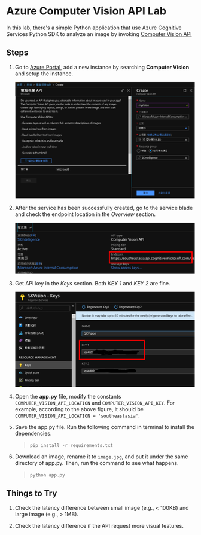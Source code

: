 # Azure Computer Vision API Lab

In this lab, there's a simple Python application that use Azure Cognitive Services Python SDK to analyze an image by invoking [Computer Vision API](https://azure.microsoft.com/services/cognitive-services/computer-vision/)

## Steps

1. Go to [Azure Portal](https://portal.azure.com/), add a new instance by searching **Computer Vision** and setup the instance.

   ![](images/create_service.png)

2. After the service has been successfully created, go to the service blade and check the endpoint location in the _Overview_ section.

   ![](images/get_service_location.png)

3. Get API key in the _Keys_ section. Both _KEY 1_ and _KEY 2_ are fine.

   ![](images/get_service_key.png)

4. Open the **app.py** file, modify the constants `COMPUTER_VISION_API_LOCATION` and `COMPUTER_VISION_API_KEY`. For example, according to the above figure, it should be  `COMPUTER_VISION_API_LOCATION = 'southeastasia'`.

5. Save the app.py file. Run the following command in terminal to install the dependencies.

   > ```pip install -r requirements.txt```

6. Download an image, rename it to `image.jpg`, and put it under the same directory of app.py. Then, run the command to see what happens.

   > ```python app.py```


## Things to Try

1. Check the latency difference between small image (e.g., < 100KB) and large image (e.g., > 1MB).

2. Check the latency difference if the API request more visual features.
